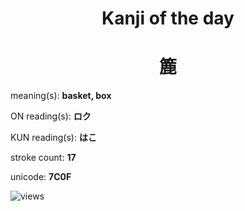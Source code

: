 <h1 align="center">Kanji of the day</h1>
<h1 align="center">簏</h1>
<p align="left">meaning(s): <b>basket, box</b></p>
<p align="left">ON reading(s): <b>ロク</b></p>
<p align="left">KUN reading(s): <b>はこ</b></p>
<p align="left">stroke count: <b>17</b></p>
<p align="left">unicode: <b>7C0F</b></p>
<p align="left"><img src="https://komarev.com/ghpvc/?username=tristanwagner-kanjioftheday&label=Views&color=0e75b6&style=flat" alt="views"/></p>
